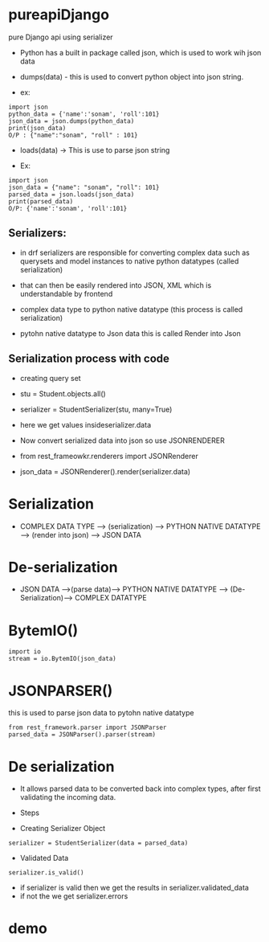 # pureapiDjango
pure Django api using serializer

- Python has a built in package called json, which is used to work wih json data

- dumps(data) - this is used to convert python object into json string.
- ex:

```
import json
python_data = {'name':'sonam', 'roll':101}
json_data = json.dumps(python_data)
print(json_data)
O/P : {"name":"sonam", "roll" : 101}
```

- loads(data) -> This is use to parse json string

- Ex:
```
import json
json_data = {"name": "sonam", "roll": 101}
parsed_data = json.loads(json_data)
print(parsed_data)
O/P: {'name':'sonam', 'roll':101}
```

## Serializers:
- in drf serializers are responsible for converting complex data such as querysets and model instances to native python datatypes (called serialization)
- that can then be easily rendered into JSON, XML which is understandable by frontend

- complex data type to python native datatype (this process is called serialization)
- pytohn native datatype to Json data this is called Render into Json



## Serialization process with code
- creating query set
- stu = Student.objects.all()
- serializer = StudentSerializer(stu, many=True)
- here we get values insideserializer.data
- Now convert serialized data into json so use JSONRENDERER

- from rest_frameowkr.renderers import JSONRenderer 
- json_data = JSONRenderer().render(serializer.data)

# Serialization

- COMPLEX DATA TYPE --> (serialization) --> PYTHON NATIVE DATATYPE --> (render into json) --> JSON DATA 

# De-serialization

- JSON DATA -->(parse data)--> PYTHON NATIVE DATATYPE --> (De-Serialization)--> COMPLEX DATATYPE

# BytemIO()
```
import io
stream = io.BytemIO(json_data)

```
# JSONPARSER()

this is used to parse json data to pytohn native datatype

```
from rest_framework.parser import JSONParser
parsed_data = JSONParser().parser(stream)

```
# De serialization

- It allows parsed data to be converted back into complex types, after first validating the incoming data.

- Steps
- Creating Serializer Object
```
serializer = StudentSerializer(data = parsed_data)
```
- Validated Data 
```
serializer.is_valid()
```
- if serializer is valid then we get the results in serializer.validated_data
- if not the we get serializer.errors

# demo
